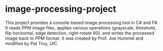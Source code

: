 # image-processing-project
This project provides a console-based image processing tool in C# and F#. It reads PPM image files, applies various operations (grayscale, threshold, flip horizontal, edge detection, right-rotate 90), and writes the processed image back to PPM format. It was created by Prof. Joe Hummel and modified by Pat Troy, UIC.
